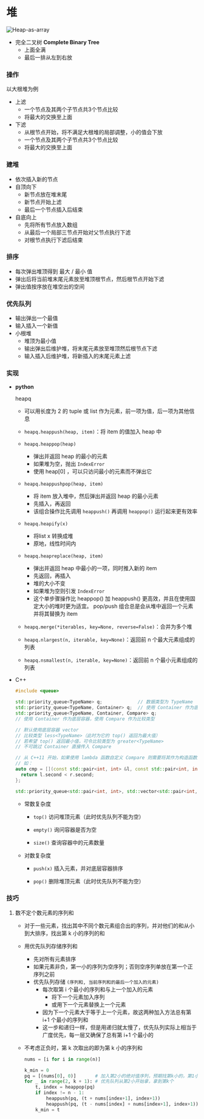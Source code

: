 # 堆

![Heap-as-array](C:\Users\candy\Desktop\code\leetcode\算法\mdimage\Heap-as-array.svg)

- 完全二叉树 **Complete Binary Tree**
  - 上面全满
  - 最后一排从左到右放



### 操作

以大根堆为例

- 上滤
  - 一个节点及其两个子节点共3个节点比较
  - 将最大的交换至上面
- 下滤
  - 从根节点开始，将不满足大根堆的局部调整，小的值会下放
  - 一个节点及其两个子节点共3个节点比较
  - 将最大的交换至上面



### 建堆

- 依次插入新的节点
- 自顶向下
  - 新节点放在堆末尾
  - 新节点开始上滤
  - 最后一个节点插入后结束
- 自底向上
  - 先将所有节点放入数组
  - 从最后一个局部三节点开始对父节点执行下滤
  - 对根节点执行下滤后结束



### 排序

- 每次弹出堆顶得到 最大 / 最小 值
- 弹出后将当前堆末尾元素放至堆顶根节点，然后根节点开始下滤
- 弹出值按序放在堆空出的空间



### 优先队列

- 输出弹出一个最值
- 输入插入一个新值
- 小根堆
  - 堆顶为最小值
  - 输出弹出后维护堆，将末尾元素放至堆顶然后根节点下滤
  - 输入插入后维护堆，将新插入的末尾元素上滤



### 实现

- **python**

   heapq
  - 可以用长度为 2 的 tuple 或 list 作为元素，前一项为值，后一项为其他信息
  - `heapq.heappush(heap, item)`：将 item 的值加入 heap 中
  - `heapq.heappop(heap)`
    - 弹出并返回 heap 的最小的元素
    - 如果堆为空，抛出 `IndexError `
    - 使用 heap[0] ，可以只访问最小的元素而不弹出它

  - `heapq.heappushpop(heap, item)`
    - 将 item 放入堆中，然后弹出并返回 heap 的最小元素
    - 先插入，再返回
    - 该组合操作比先调用 `heappush()` 再调用 `heappop()` 运行起来更有效率

  - `heapq.heapify(x)`
    - 将list x 转换成堆
    - 原地，线性时间内

  - `heapq.heapreplace(heap, item)`
    - 弹出并返回 heap 中最小的一项，同时推入新的 item
    - 先返回，再插入
    - 堆的大小不变
    - 如果堆为空则引发 `IndexError`
    - 这个单步骤操作比 heappop() 加 heappush() 更高效，并且在使用固定大小的堆时更为适宜。 pop/push 组合总是会从堆中返回一个元素并将其替换为 item

  - `heapq.merge(*iterables, key=None, reverse=False)`：合并为多个堆
  - `heapq.nlargest(n, iterable, key=None)`：返回前 n 个最大元素组成的列表
  - `heapq.nsmallest(n, iterable, key=None)`：返回前 n 个最小元素组成的列表

- C++

  ```c++
  #include <queue>
  
  std::priority_queue<TypeName> q;             // 数据类型为 TypeName
  std::priority_queue<TypeName, Container> q;  // 使用 Container 作为底层容器
  std::priority_queue<TypeName, Container, Compare> q;
  // 使用 Container 作为底层容器，使用 Compare 作为比较类型
  
  // 默认使用底层容器 vector
  // 比较类型 less<TypeName>（此时为它的 top() 返回为最大值）
  // 若希望 top() 返回最小值，可令比较类型为 greater<TypeName>
  // 不可跳过 Container 直接传入 Compare
  
  // 从 C++11 开始，如果使用 lambda 函数自定义 Compare 则需要将其作为构造函数的参数代入
  // 如：
  auto cmp = [](const std::pair<int, int> &l, const std::pair<int, int> &r) {
    return l.second < r.second;
  };
  
  std::priority_queue<std::pair<int, int>, std::vector<std::pair<int, int> >, decltype(cmp)> pq(cmp);
  ```

  - 常数复杂度

    - `top()` 访问堆顶元素（此时优先队列不能为空）

    - `empty()` 询问容器是否为空

    - `size()` 查询容器中的元素数量

  - 对数复杂度

    - `push(x)` 插入元素，并对底层容器排序

    - `pop()` 删除堆顶元素（此时优先队列不能为空）



### 技巧

1. 数不定个数元素的序列和

   - 对于一些元素，找出其中不同个数元素组合出的序列，并对他们的和从小到大排序，找出第 k 小的序列的和

   - 用优先队列存储序列和

     - 先对所有元素排序
     - 如果元素非负，第一小的序列为空序列；否则空序列单放在第一个正序列之前
     - 优先队列存储 `(序列和, 当前序列和的最后一个加入的元素)`
       - 每次取第 i 个最小的序列和与上一个加入的元素
         - 将下一个元素加入序列
         - 或用下一个元素替换上一个元素
       - 因为下一个元素大于等于上一个元素，故这两种加入方法总有第 i+1 个最小的序列和
       - 这一步和递归一样，但是用递归就太慢了，优先队列实际上相当于广度优先，每一层又确保了总有第 i+1 个最小的

   - 不考虑正负时，第 k 次取出的即为第 k 小的序列和

     ```python
     nums = [i for i in range(n)]
     
     k_min = 0
     pq = [(nums[0], 0)]       # 加入第2小的绝对值序列，预期找第k小的，第1小的为空序列
     for _ in range(2, k + 1): # 优先队列从第2小开始拿，拿到第k个
         t, index = heappop(pq)
         if index != n - 1:
             heappush(pq, (t + nums[index+1], index+1))
             heappush(pq, (t - nums[index] + nums[index+1], index+1))
         k_min = t
     ```

     
